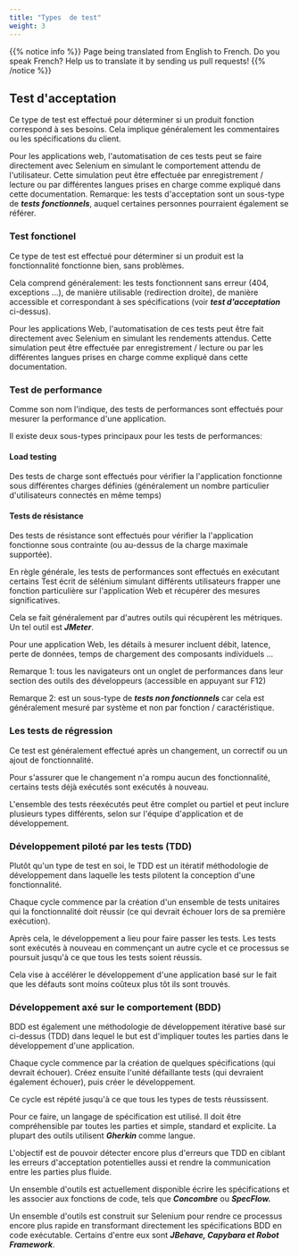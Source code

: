 ```yaml
---
title: "Types  de test"
weight: 3
---
```


{{% notice info %}}
<i class="fas fa-language"></i> Page being translated from 
English to French. Do you speak French? Help us to translate
it by sending us pull requests!
{{% /notice %}}

## Test d'acceptation
Ce type de test est effectué pour déterminer si un produit
fonction correspond à ses besoins.
Cela implique généralement les commentaires ou les spécifications du client.

Pour les applications web, l'automatisation de ces tests peut se faire
directement avec Selenium en simulant le comportement attendu de l'utilisateur.
Cette simulation peut être effectuée par enregistrement / lecture ou par
différentes langues prises en charge comme expliqué dans cette documentation.
Remarque: les tests d'acceptation sont un sous-type de **_tests fonctionnels_**,
auquel certaines personnes pourraient également se référer.
            
### Test fonctionel

Ce type de test est effectué pour déterminer si un produit est
la fonctionnalité fonctionne bien, sans problèmes.
             
Cela comprend généralement: les tests fonctionnent sans erreur
(404, exceptions ...), de manière utilisable (redirection droite),
de manière accessible et correspondant à ses spécifications
(voir **_test d'acceptation_** ci-dessus).

Pour les applications Web, l'automatisation de ces tests peut être
fait directement avec Selenium en simulant les rendements attendus.
Cette simulation peut être effectuée par enregistrement / lecture ou par
les différentes langues prises en charge comme expliqué dans cette documentation.

### Test de performance

Comme son nom l'indique, des tests de performances sont effectués
pour mesurer la performance d'une application.

Il existe deux sous-types principaux pour les tests de performances:

#### Load testing
Des tests de charge sont effectués pour vérifier la
l'application fonctionne sous différentes charges définies
(généralement un nombre particulier d'utilisateurs connectés en même temps)

#### Tests de résistance
Des tests de résistance sont effectués pour vérifier la
l'application fonctionne sous contrainte (ou au-dessus de la charge maximale supportée).

En règle générale, les tests de performances sont effectués en exécutant certains
Test écrit de sélénium simulant différents utilisateurs
frapper une fonction particulière sur l'application Web et
récupérer des mesures significatives. 

Cela se fait généralement par d'autres outils qui récupèrent les métriques.
Un tel outil est **_JMeter_**.

Pour une application Web, les détails à mesurer incluent
débit, latence, perte de données, temps de chargement des composants individuels ...

Remarque 1: tous les navigateurs ont un onglet de performances dans leur
section des outils des développeurs (accessible en appuyant sur F12)

Remarque 2: est un sous-type de **_tests non fonctionnels_**
car cela est généralement mesuré par système et non par fonction / caractéristique.
            
### Les tests de régression
Ce test est généralement effectué après un changement, un correctif ou un ajout de fonctionnalité. 

Pour s'assurer que le changement n'a rompu aucun des
fonctionnalité, certains tests déjà exécutés sont exécutés à nouveau. 
            
L'ensemble des tests réexécutés peut être complet ou partiel
et peut inclure plusieurs types différents, selon
sur l'équipe d'application et de développement.
            
### Développement piloté par les tests (TDD)
Plutôt qu'un type de test en soi, le TDD est un itératif
méthodologie de développement dans laquelle les tests pilotent la conception d'une fonctionnalité.

Chaque cycle commence par la création d'un ensemble de tests unitaires qui
la fonctionnalité doit réussir (ce qui devrait échouer lors de sa première exécution).

Après cela, le développement a lieu pour faire passer les tests.
Les tests sont exécutés à nouveau en commençant un autre cycle
et ce processus se poursuit jusqu'à ce que tous les tests soient réussis.

Cela vise à accélérer le développement d'une application
basé sur le fait que les défauts sont moins coûteux plus tôt ils sont trouvés.

### Développement axé sur le comportement (BDD)

BDD est également une méthodologie de développement itérative
basé sur ci-dessus (TDD) dans lequel le but est d'impliquer
toutes les parties dans le développement d'une application.

Chaque cycle commence par la création de quelques spécifications
(qui devrait échouer). Créez ensuite l'unité défaillante
tests (qui devraient également échouer), puis créer le développement. 

Ce cycle est répété jusqu'à ce que tous les types de tests réussissent.

Pour ce faire, un langage de spécification est
utilisé. Il doit être compréhensible par toutes les parties et
simple, standard et explicite.
La plupart des outils utilisent **_Gherkin_** comme langue.

L'objectif est de pouvoir détecter encore plus d'erreurs
que TDD en ciblant les erreurs d'acceptation potentielles
aussi et rendre la communication entre les parties plus fluide.

Un ensemble d'outils est actuellement disponible
écrire les spécifications et les associer aux fonctions de code,
tels que **_Concombre_** ou **_SpecFlow._**

Un ensemble d'outils est construit sur Selenium pour rendre ce processus
encore plus rapide en transformant directement les spécifications BDD en
code exécutable.
Certains d'entre eux sont **_JBehave, Capybara et Robot Framework_**.
            
